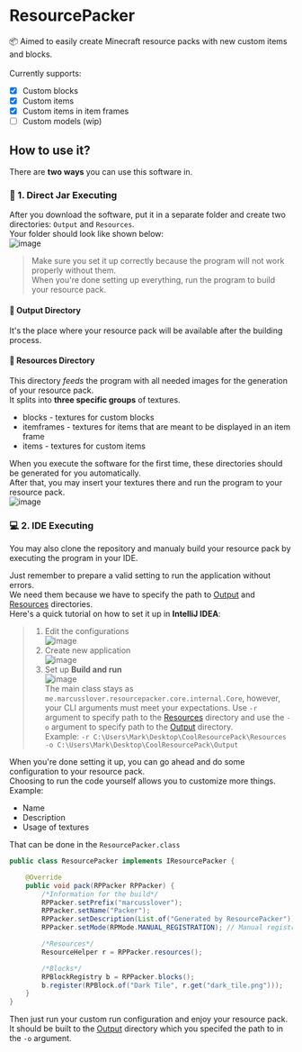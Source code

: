 # ResourcePacker
📦 Aimed to easily create Minecraft resource packs with new custom items and blocks.</br>
</br>
Currently supports:
- [x] Custom blocks
- [x] Custom items
- [x] Custom items in item frames
- [ ] Custom models (wip)

## How to use it?
There are **two ways** you can use this software in.
### 🎯 1. Direct Jar Executing
After you download the software, put it in a separate folder and create two directories:
`Output` and `Resources`. </br>
Your folder should look like shown below:</br>
![image](https://user-images.githubusercontent.com/38810661/132089575-e89d0716-fa7f-4570-8154-48ca7ac41403.png)</br>
> Make sure you set it up correctly because the program will not work properly without them.</br>
> When you're done setting up everything, run the program to build your resource pack.
#### 🧭 Output Directory
It's the place where your resource pack will be available after the building process.</br>

#### 🧰 Resources Directory
This directory *feeds* the program with all needed images for the generation of your resource pack.</br>
It splits into **three specific groups** of textures.
- blocks - textures for custom blocks
- itemframes - textures for items that are meant to be displayed in an item frame
- items - textures for custom items</br>

When you execute the software for the first time, these directories should be generated for you automatically.</br>
After that, you may insert your textures there and run the program to your resource pack.</br>
![image](https://user-images.githubusercontent.com/38810661/132089844-b7154d72-732f-4d4c-a8a7-e1faa0572fc0.png)

### 💻 2. IDE Executing
You may also clone the repository and manualy build your resource pack by executing the program in your IDE.</br>

Just remember to prepare a valid setting to run the application without errors.</br>
We need them because we have to specify the path to [Output](#-output-directory) and [Resources](#-resources-directory) directories.</br>
Here's a quick tutorial on how to set it up in **IntelliJ IDEA**:</br>
> 1. Edit the configurations </br> ![image](https://user-images.githubusercontent.com/38810661/132091028-7c655663-8412-4fce-975e-2d687b46dfd2.png)
> 2. Create new application </br> ![image](https://user-images.githubusercontent.com/38810661/132091079-58258bb4-2dd3-4efc-ae40-82b88d59b93f.png)
> 3. Set up **Build and run** </br> ![image](https://user-images.githubusercontent.com/38810661/132091100-20df55fa-e536-4829-b7c2-02aaae1e5869.png)
</br>The main class stays as `me.marcusslover.resourcepacker.core.internal.Core`,
however, your CLI arguments must meet your expectations. Use `-r` argument to specify path to the [Resources](https://github.com/MarcusSlover/ResourcePacker/#🧰-Resources-Directory) directory
and use the `-o` argument to specify path to the [Output](https://github.com/MarcusSlover/ResourcePacker/#🧭-Output-Directory) directory. </br>
Example: `-r C:\Users\Mark\Desktop\CoolResourcePack\Resources -o C:\Users\Mark\Desktop\CoolResourcePack\Output`


When you're done setting it up, you can go ahead and do some configuration to your resource pack.</br>
Choosing to run the code yourself allows you to customize more things.</br>
Example:
- Name
- Description
- Usage of textures

That can be done in the `ResourcePacker.class`
```java
public class ResourcePacker implements IResourcePacker {

    @Override
    public void pack(RPPacker RPPacker) {
        /*Information for the build*/
        RPPacker.setPrefix("marcusslover");
        RPPacker.setName("Packer");
        RPPacker.setDescription(List.of("Generated by ResourcePacker"));
        RPPacker.setMode(RPMode.MANUAL_REGISTRATION); // Manual registration of files.

        /*Resources*/
        ResourceHelper r = RPPacker.resources();

        /*Blocks*/
        RPBlockRegistry b = RPPacker.blocks();
        b.register(RPBlock.of("Dark Tile", r.get("dark_tile.png")));
    }
}
```
Then just run your custom run configuration and enjoy your resource pack.
It should be built to the [Output](https://github.com/MarcusSlover/ResourcePacker/#🧭-Output-Directory) directory which you specifed the path to in the `-o` argument.
